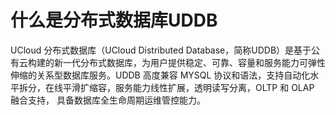 # 什么是分布式数据库UDDB

UCloud 分布式数据库（UCloud Distributed Database，简称UDDB）是基于公有云构建的新一代分布式数据库，为用户提供稳定、可靠、容量和服务能力可弹性伸缩的关系型数据库服务。UDDB 高度兼容 MYSQL 协议和语法，支持自动化水平拆分，在线平滑扩缩容，服务能力线性扩展，透明读写分离，OLTP 和 OLAP 融合支持， 具备数据库全生命周期运维管控能力。

  
